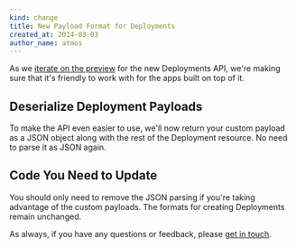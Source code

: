 ```yaml
---
kind: change
title: New Payload Format for Deployments
created_at: 2014-03-03
author_name: atmos
---
```


As we [iterate on the preview][january-deployment-api-post] for the new Deployments API, we're making sure that it's friendly to work with for the apps built on top of it.

## Deserialize Deployment Payloads

To make the API even easier to use, we'll now return your custom payload as a JSON object along with the rest of the Deployment resource. No need to parse it as JSON again.

## Code You Need to Update

You should only need to remove the JSON parsing if you're taking advantage of the custom payloads. The formats for creating Deployments remain unchanged.

As always, if you have any questions or feedback, please [get in touch][contact].

[january-deployment-api-post]: /changes/2014-01-09-preview-the-new-deployments-api/
[contact]: https://github.com/contact?form[subject]=Deployments+API
